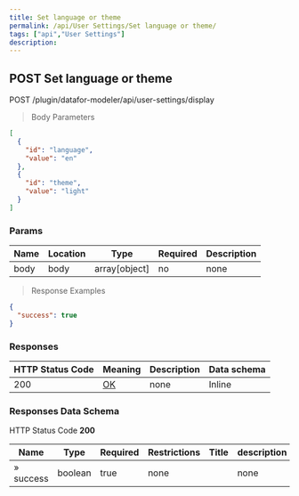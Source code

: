 ```yaml
---
title: Set language or theme
permalink: /api/User Settings/Set language or theme/
tags: ["api","User Settings"]
description: 
---
```


## POST Set language or theme

POST /plugin/datafor-modeler/api/user-settings/display

> Body Parameters

```json
[
  {
    "id": "language",
    "value": "en"
  },
  {
    "id": "theme",
    "value": "light"
  }
]
```

### Params

|Name|Location|Type|Required|Description|
|---|---|---|---|---|
|body|body|array[object]| no |none|

> Response Examples

```json
{
  "success": true
}
```

### Responses

|HTTP Status Code |Meaning|Description|Data schema|
|---|---|---|---|
|200|[OK](https://tools.ietf.org/html/rfc7231#section-6.3.1)|none|Inline|

### Responses Data Schema

HTTP Status Code **200**

|Name|Type|Required|Restrictions|Title|description|
|---|---|---|---|---|---|
|» success|boolean|true|none||none|